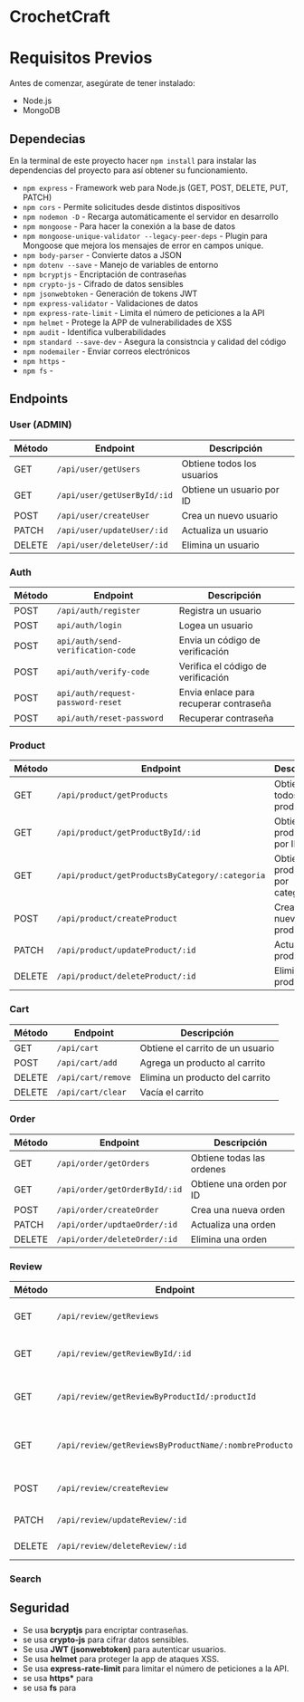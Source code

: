 # CrochetCraft

# Requisitos Previos

Antes de comenzar, asegúrate de tener instalado:

- Node.js
- MongoDB

## Dependecias

En la terminal de este proyecto hacer `npm install` para instalar las dependencias del proyecto para así obtener su funcionamiento.

- `npm express` - Framework web para Node.js (GET, POST, DELETE, PUT, PATCH)
- `npm cors` - Permite solicitudes desde distintos dispositivos
- `npm nodemon -D` - Recarga automáticamente el servidor en desarrollo
- `npm mongoose` - Para hacer la conexión a la base de datos
- `npm mongoose-unique-validator --legacy-peer-deps` - Plugin para Mongoose que mejora los mensajes de error en campos unique.
- `npm body-parser` - Convierte datos a JSON
- `npm dotenv --save` - Manejo de variables de entorno
- `npm bcryptjs` - Encriptación de contraseñas
- `npm crypto-js` - Cifrado de datos sensibles
- `npm jsonwebtoken` - Generación de tokens JWT
- `npm express-validator` - Validaciones de datos
- `npm express-rate-limit` - Limita el número de peticiones a la API
- `npm helmet` - Protege la APP de vulnerabilidades de XSS
- `npm audit` - Identifica vulberabilidades
- `npm standard --save-dev` - Asegura la consistncia y calidad del código
- `npm nodemailer` - Enviar correos electrónicos
- `npm https` -
- `npm fs` -

## Endpoints

### User (ADMIN)

| Método | Endpoint                    | Descripción                |
| ------ | --------------------------- | -------------------------- |
| GET    | `/api/user/getUsers`        | Obtiene todos los usuarios |
| GET    | `/api/user/getUserById/:id` | Obtiene un usuario por ID  |
| POST   | `/api/user/createUser`      | Crea un nuevo usuario      |
| PATCH  | `/api/user/updateUser/:id`  | Actualiza un usuario       |
| DELETE | `/api/user/deleteUser/:id`  | Elimina un usuario         |

### Auth

| Método | Endpoint                          | Descripción                            |
| ------ | --------------------------------- | -------------------------------------- |
| POST   | `/api/auth/register`              | Registra un usuario                    |
| POST   | `api/auth/login`                  | Logea un usuario                       |
| POST   | `api/auth/send-verification-code` | Envia un código de verificación        |
| POST   | `api/auth/verify-code`            | Verifica el código de verificación     |
| POST   | `api/auth/request-password-reset` | Envia enlace para recuperar contraseña |
| POST   | `api/auth/reset-password`         | Recuperar contraseña                   |

### Product

| Método | Endpoint                                        | Descripción                         |
| ------ | ----------------------------------------------- | ----------------------------------- |
| GET    | `/api/product/getProducts`                      | Obtiene todos los productos         |
| GET    | `/api/product/getProductById/:id`               | Obtiene un producto por ID          |
| GET    | `/api/product/getProductsByCategory/:categoria` | Obtiene los productos por categoría |
| POST   | `/api/product/createProduct`                    | Crea un nuevo producto              |
| PATCH  | `/api/product/updateProduct/:id`                | Actualiza un producto               |
| DELETE | `/api/product/deleteProduct/:id`                | Elimina un producto                 |

### Cart

| Método | Endpoint           | Descripción                      |
| ------ | ------------------ | -------------------------------- |
| GET    | `/api/cart`        | Obtiene el carrito de un usuario |
| POST   | `/api/cart/add`    | Agrega un producto al carrito    |
| DELETE | `/api/cart/remove` | Elimina un producto del carrito  |
| DELETE | `/api/cart/clear`  | Vacía el carrito                 |

### Order

| Método | Endpoint                      | Descripción               |
| ------ | ----------------------------- | ------------------------- |
| GET    | `/api/order/getOrders`        | Obtiene todas las ordenes |
| GET    | `/api/order/getOrderById/:id` | Obtiene una orden por ID  |
| POST   | `/api/order/createOrder`      | Crea una nueva orden      |
| PATCH  | `/api/order/updtaeOrder/:id`  | Actualiza una orden       |
| DELETE | `/api/order/deleteOrder/:id`  | Elimina una orden         |

### Review

| Método | Endpoint                                              | Descripción                                |
| ------ | ----------------------------------------------------- | ------------------------------------------ |
| GET    | `/api/review/getReviews`                              | Obtiene todos las reseñas                  |
| GET    | `/api/review/getReviewById/:id`                       | Obtiene una reseña por ID                  |
| GET    | `/api/review/getReviewByProductId/:productId`         | Obtiene una reseña por ID de un producto   |
| GET    | `/api/review/getReviewsByProductName/:nombreProducto` | Obtiene una reseña por nombre del producto |
| POST   | `/api/review/createReview`                            | Crea una nueva reseña                      |
| PATCH  | `/api/review/updateReview/:id`                        | Actualiza una reseña                       |
| DELETE | `/api/review/deleteReview/:id`                        | Elimina una reseña                         |

### Search

## Seguridad

- Se usa **bcryptjs** para encriptar contraseñas.
- se usa **crypto-js** para cifrar datos sensibles.
- Se usa **JWT (jsonwebtoken)** para autenticar usuarios.
- Se usa **helmet** para proteger la app de ataques XSS.
- Se usa **express-rate-limit** para limitar el número de peticiones a la API.
- se usa **https\*** para
- se usa **fs** para
